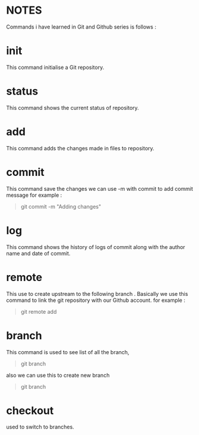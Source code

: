 # NOTES
Commands i have learned in Git and Github series is follows :

# init
This command initialise a Git repository.

# status
This command shows the current status of repository.
# add
This command adds the changes made in files to repository.
# commit
This command save the changes 
we can use -m with commit to add commit message
for example :
> git commit -m "Adding changes"
# log 
This command shows the history of logs of commit along with the author name and date of commit.
# remote
This use to create upstream to the following branch .
Basically we use this command to link the git repository with our Github account.
for example : 
> git remote add <remote name> <link to github repository>
# branch
This command is used to see list of all the branch,
> git branch

also we can use this to create new branch

> git branch  <new branch name>

# checkout 

used to switch to branches.

